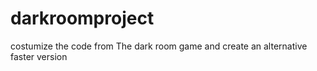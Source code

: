 # darkroomproject
costumize the code from The dark room game and create an alternative faster version
